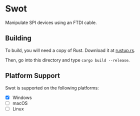 # Swot

Manipulate SPI devices using an FTDI cable.

## Building

To build, you will need a copy of Rust.  Download it at [rustup.rs](https://rustup.rs/).

Then, go into this directory and type `cargo build --release`.

## Platform Support

Swot is supported on the following platforms:

* [x] Windows
* [ ] macOS
* [ ] Linux
